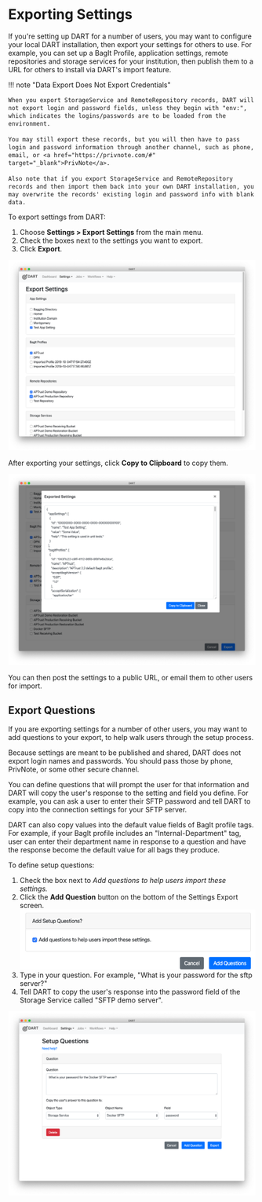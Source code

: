 # Exporting Settings

If you're setting up DART for a number of users, you may want to configure your local DART installation, then export your settings for others to use. For example, you can set up a BagIt Profile, application settings, remote repositories and storage services for your institution, then publish them to a URL for others to install via DART's import feature.

!!! note "Data Export Does Not Export Credentials"

    When you export StorageService and RemoteRepository records, DART will not export login and password fields, unless they begin with "env:", which indicates the logins/passwords are to be loaded from the environment.

    You may still export these records, but you will then have to pass login and password information through another channel, such as phone, email, or <a href="https://privnote.com/#" target="_blank">PrivNote</a>.

    Also note that if you export StorageService and RemoteRepository records and then import them back into your own DART installation, you may overwrite the records' existing login and password info with blank data.

To export settings from DART:

1. Choose __Settings > Export Settings__ from the main menu.
2. Check the boxes next to the settings you want to export.
3. Click __Export__.

![Choose settings to export](../../img/settings/export/choose.png)

After exporting your settings, click __Copy to Clipboard__ to copy them.

![Exported settings](../../img/settings/export/exported.png)

You can then post the settings to a public URL, or email them to other users for import.

## Export Questions

If you are exporting settings for a number of other users, you may want to add questions to your export, to help walk users through the setup process.

Because settings are meant to be published and shared, DART does not export login names and passwords. You should pass those by phone, PrivNote, or some other secure channel.

You can define questions that will prompt the user for that information and DART will copy the user's response to the setting and field you define. For example, you can ask a user to enter their SFTP password and tell DART to copy into the connection settings for your SFTP server.

DART can also copy values into the default value fields of BagIt profile tags. For example, if your BagIt profile includes an "Internal-Department" tag, user can enter their department name in response to a question and have the response become the default value for all bags they produce.

To define setup questions:

1. Check the box next to _Add questions to help users import these settings._
1. Click the __Add Question__ button on the bottom of the Settings Export screen.
    ![Add setup questions](../../img/settings/export/add_questions.png)
1. Type in your question. For example, "What is your password for the sftp server?"
1. Tell DART to copy the user's response into the password field of the Storage Service called "SFTP demo server".

![Sample setup question](../../img/settings/export/question.png)